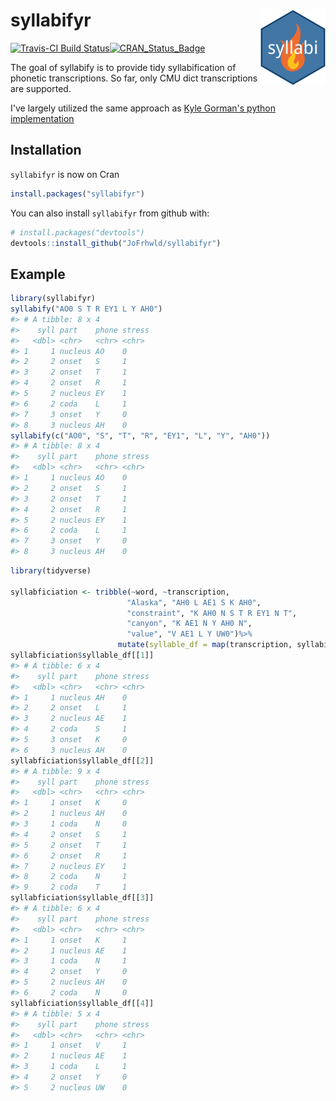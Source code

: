 
<!-- README.md is generated from README.Rmd. Please edit that file -->
syllabifyr <img src="man/figures/logo.png" align="right" />
===========================================================

[![Travis-CI Build Status](https://travis-ci.org/JoFrhwld/syllabifyr.svg?branch=master)](https://travis-ci.org/JoFrhwld/syllabifyr)[![CRAN\_Status\_Badge](http://www.r-pkg.org/badges/version/syllabifyr)](https://cran.r-project.org/package=syllabifyr)

The goal of syllabify is to provide tidy syllabification of phonetic transcriptions. So far, only CMU dict transcriptions are supported.

I've largely utilized the same approach as [Kyle Gorman's python implementation](https://github.com/kylebgorman/syllabify)

Installation
------------

`syllabifyr` is now on Cran

``` r
install.packages("syllabifyr")
```

You can also install `syllabifyr` from github with:

``` r
# install.packages("devtools")
devtools::install_github("JoFrhwld/syllabifyr")
```

Example
-------

``` r
library(syllabifyr)
syllabify("AO0 S T R EY1 L Y AH0")
#> # A tibble: 8 x 4
#>    syll part    phone stress
#>   <dbl> <chr>   <chr> <chr> 
#> 1     1 nucleus AO    0     
#> 2     2 onset   S     1     
#> 3     2 onset   T     1     
#> 4     2 onset   R     1     
#> 5     2 nucleus EY    1     
#> 6     2 coda    L     1     
#> 7     3 onset   Y     0     
#> 8     3 nucleus AH    0
syllabify(c("AO0", "S", "T", "R", "EY1", "L", "Y", "AH0"))
#> # A tibble: 8 x 4
#>    syll part    phone stress
#>   <dbl> <chr>   <chr> <chr> 
#> 1     1 nucleus AO    0     
#> 2     2 onset   S     1     
#> 3     2 onset   T     1     
#> 4     2 onset   R     1     
#> 5     2 nucleus EY    1     
#> 6     2 coda    L     1     
#> 7     3 onset   Y     0     
#> 8     3 nucleus AH    0
```

``` r
library(tidyverse)

syllabficiation <- tribble(~word, ~transcription,
                          "Alaska", "AH0 L AE1 S K AH0",
                          "constraint", "K AH0 N S T R EY1 N T",
                          "canyon", "K AE1 N Y AH0 N",
                          "value", "V AE1 L Y UW0")%>%
                        mutate(syllable_df = map(transcription, syllabify))
syllabficiation$syllable_df[[1]]
#> # A tibble: 6 x 4
#>    syll part    phone stress
#>   <dbl> <chr>   <chr> <chr> 
#> 1     1 nucleus AH    0     
#> 2     2 onset   L     1     
#> 3     2 nucleus AE    1     
#> 4     2 coda    S     1     
#> 5     3 onset   K     0     
#> 6     3 nucleus AH    0
syllabficiation$syllable_df[[2]]
#> # A tibble: 9 x 4
#>    syll part    phone stress
#>   <dbl> <chr>   <chr> <chr> 
#> 1     1 onset   K     0     
#> 2     1 nucleus AH    0     
#> 3     1 coda    N     0     
#> 4     2 onset   S     1     
#> 5     2 onset   T     1     
#> 6     2 onset   R     1     
#> 7     2 nucleus EY    1     
#> 8     2 coda    N     1     
#> 9     2 coda    T     1
syllabficiation$syllable_df[[3]]
#> # A tibble: 6 x 4
#>    syll part    phone stress
#>   <dbl> <chr>   <chr> <chr> 
#> 1     1 onset   K     1     
#> 2     1 nucleus AE    1     
#> 3     1 coda    N     1     
#> 4     2 onset   Y     0     
#> 5     2 nucleus AH    0     
#> 6     2 coda    N     0
syllabficiation$syllable_df[[4]]
#> # A tibble: 5 x 4
#>    syll part    phone stress
#>   <dbl> <chr>   <chr> <chr> 
#> 1     1 onset   V     1     
#> 2     1 nucleus AE    1     
#> 3     1 coda    L     1     
#> 4     2 onset   Y     0     
#> 5     2 nucleus UW    0
```
